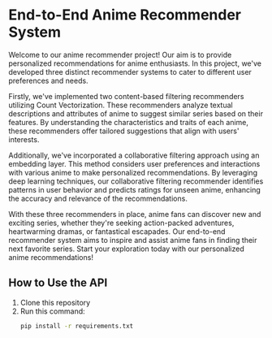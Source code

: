 # End-to-End Anime Recommender System

Welcome to our anime recommender project! Our aim is to provide personalized recommendations for anime enthusiasts. In this project, we've developed three distinct recommender systems to cater to different user preferences and needs.

Firstly, we've implemented two content-based filtering recommenders utilizing Count Vectorization. These recommenders analyze textual descriptions and attributes of anime to suggest similar series based on their features. By understanding the characteristics and traits of each anime, these recommenders offer tailored suggestions that align with users' interests.

Additionally, we've incorporated a collaborative filtering approach using an embedding layer. This method considers user preferences and interactions with various anime to make personalized recommendations. By leveraging deep learning techniques, our collaborative filtering recommender identifies patterns in user behavior and predicts ratings for unseen anime, enhancing the accuracy and relevance of the recommendations.

With these three recommenders in place, anime fans can discover new and exciting series, whether they're seeking action-packed adventures, heartwarming dramas, or fantastical escapades. Our end-to-end recommender system aims to inspire and assist anime fans in finding their next favorite series. Start your exploration today with our personalized anime recommendations!

## How to Use the API

1. Clone this repository
2. Run this command:
   ```bash
   pip install -r requirements.txt
